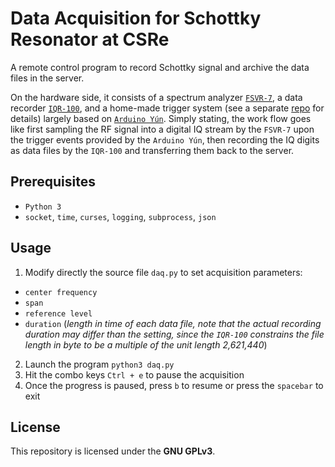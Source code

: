 # Data Acquisition for Schottky Resonator at CSRe
A remote control program to record Schottky signal and archive the data files in the server.

On the hardware side, it consists of a spectrum analyzer [`FSVR-7`](https://www.rohde-schwarz.com/us/product/fsvr-productstartpage_63493-11047.html), a data recorder [`IQR-100`](https://www.rohde-schwarz.com/us/product/iqr-productstartpage_63493-11213.html), and a home-made trigger system (see a separate [repo](https://github.com/SchottkySpectroscopyIMP/ArduinoTriggerSystem) for details) largely based on [`Arduino Yún`](https://store.arduino.cc/usa/arduino-yun).
Simply stating, the work flow goes like first sampling the RF signal into a digital IQ stream by the `FSVR-7` upon the trigger events provided by the `Arduino Yún`, then recording the IQ digits as data files by the `IQR-100` and transferring them back to the server.

## Prerequisites
 - `Python 3`
 - `socket`, `time`, `curses`, `logging`, `subprocess`, `json`

## Usage
 1. Modify directly the source file `daq.py` to set acquisition parameters:
  - `center frequency`
  - `span`
  - `reference level`
  - `duration` (_length in time of each data file, note that the actual recording duration may differ than the setting, since the `IQR-100` constrains the file length in byte to be a multiple of the unit length 2,621,440_)
 2. Launch the program `python3 daq.py`
 3. Hit the combo keys `Ctrl + e` to pause the acquisition
 4. Once the progress is paused, press `b` to resume or press the `spacebar` to exit

## License
This repository is licensed under the **GNU GPLv3**.
